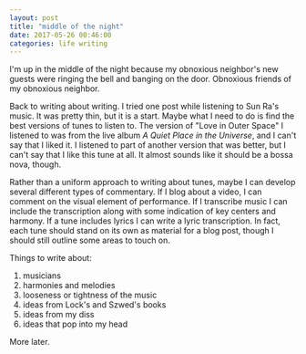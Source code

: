 ```yaml
---
layout: post
title: "middle of the night"
date: 2017-05-26 00:46:00
categories: life writing
---
```


I'm up in the middle of the night because my obnoxious neighbor's new guests were ringing the bell and banging on the door. Obnoxious friends of my obnoxious neighbor.

Back to writing about writing. I tried one post while listening to Sun Ra's music. It was pretty thin, but it is a start. Maybe what I need to do is find the best versions of tunes to listen to. The version of "Love in Outer Space" I listened to was from the live album *A Quiet Place in the Universe*, and I can't say that I liked it. I listened to part of another version that was better, but I can't say that I like this tune at all. It almost sounds like it should be a bossa nova, though.

Rather than a uniform approach to writing about tunes, maybe I can develop several different types of commentary. If I blog about a video, I can comment on the visual element of performance. If I transcribe music I can include the transcription along with some indication of key centers and harmony. If a tune includes lyrics I can write a lyric transcription. In fact, each tune should stand on its own as material for a blog post, though I should still outline some areas to touch on.

Things to write about:

1. musicians
2. harmonies and melodies
3. looseness or tightness of the music
4. ideas from Lock's and Szwed's books
5. ideas from my diss
6. ideas that pop into my head

More later.
